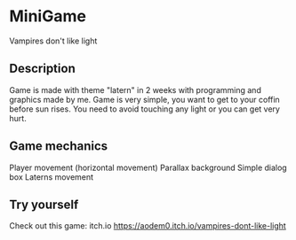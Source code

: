 # MiniGame
Vampires don't like light
## Description 
Game is made with theme "latern" in 2 weeks with programming and graphics made by me. Game is very simple, you want to get to your coffin before sun rises. You need to avoid touching any light or you can get very hurt.
## Game mechanics
Player movement (horizontal movement)
Parallax background
Simple dialog box
Laterns movement
## Try yourself
Check out this game:
itch.io https://aodem0.itch.io/vampires-dont-like-light



